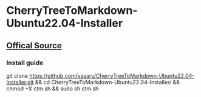 # CherryTreeToMarkdown-Ubuntu22.04-Installer
## [Offical Source](https://gitlab.com/kibley/cherrytreetomarkdown)
### Install guide
  
  git clone https://github.com/vasarv/CherryTreeToMarkdown-Ubuntu22.04-Installer.git && cd CherryTreeToMarkdown-Ubuntu22.04-Installer/ && chmod +X ctm.sh && sudo sh ctm.sh
